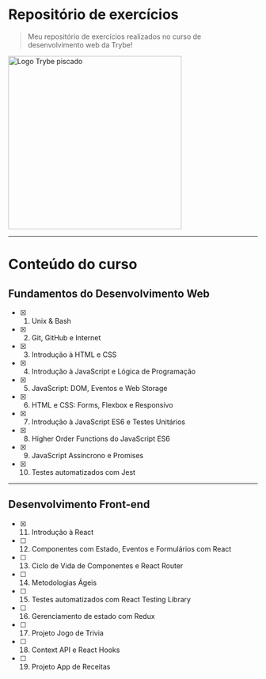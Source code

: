 # Repositório de exercícios
> Meu repositório de exercícios realizados no curso de desenvolvimento web da Trybe!

<a href="https://www.betrybe.com/" target="_blank"><img src="https://media4.giphy.com/media/v0pjPifNejWspnnrJj/source.gif" alt="Logo Trybe piscado" width="350px"></a>

---
# Conteúdo do curso
## Fundamentos do Desenvolvimento Web
  - [X] 01. Unix & Bash
  - [X] 02. Git, GitHub e Internet
  - [X] 03. Introdução à HTML e CSS
  - [X] 04. Introdução à JavaScript e Lógica de Programação
  - [X] 05. JavaScript: DOM, Eventos e Web Storage
  - [X] 06. HTML e CSS: Forms, Flexbox e Responsivo
  - [X] 07. Introdução à JavaScript ES6 e Testes Unitários
  - [X] 08. Higher Order Functions do JavaScript ES6
  - [X] 09. JavaScript Assíncrono e Promises
  - [X] 10. Testes automatizados com Jest
---
## Desenvolvimento Front-end
  - [X] 11. Introdução à React
  - [ ] 12. Componentes com Estado, Eventos e Formulários com React
  - [ ] 13. Ciclo de Vida de Componentes e React Router
  - [ ] 14. Metodologias Ágeis
  - [ ] 15. Testes automatizados com React Testing Library
  - [ ] 16. Gerenciamento de estado com Redux
  - [ ] 17. Projeto Jogo de Trivia
  - [ ] 18. Context API e React Hooks
  - [ ] 19. Projeto App de Receitas